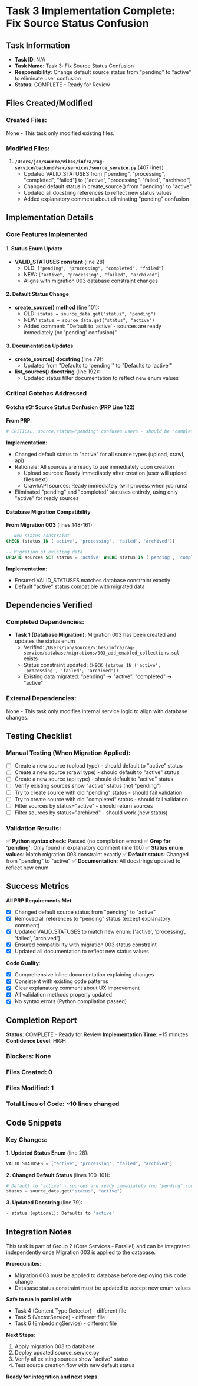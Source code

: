 # Task 3 Implementation Complete: Fix Source Status Confusion

## Task Information
- **Task ID**: N/A
- **Task Name**: Task 3: Fix Source Status Confusion
- **Responsibility**: Change default source status from "pending" to "active" to eliminate user confusion
- **Status**: COMPLETE - Ready for Review

## Files Created/Modified

### Created Files:
None - This task only modified existing files.

### Modified Files:
1. **`/Users/jon/source/vibes/infra/rag-service/backend/src/services/source_service.py`** (407 lines)
   - Updated VALID_STATUSES from ["pending", "processing", "completed", "failed"] to ["active", "processing", "failed", "archived"]
   - Changed default status in create_source() from "pending" to "active"
   - Updated all docstring references to reflect new status values
   - Added explanatory comment about eliminating "pending" confusion

## Implementation Details

### Core Features Implemented

#### 1. Status Enum Update
- **VALID_STATUSES constant** (line 28):
  - OLD: `["pending", "processing", "completed", "failed"]`
  - NEW: `["active", "processing", "failed", "archived"]`
  - Aligns with migration 003 database constraint changes

#### 2. Default Status Change
- **create_source() method** (line 101):
  - OLD: `status = source_data.get("status", "pending")`
  - NEW: `status = source_data.get("status", "active")`
  - Added comment: "Default to 'active' - sources are ready immediately (no 'pending' confusion)"

#### 3. Documentation Updates
- **create_source() docstring** (line 79):
  - Updated from "Defaults to 'pending'" to "Defaults to 'active'"
- **list_sources() docstring** (line 192):
  - Updated status filter documentation to reflect new enum values

### Critical Gotchas Addressed

#### Gotcha #3: Source Status Confusion (PRP Line 122)
**From PRP**:
```python
# CRITICAL: source.status="pending" confuses users - should be "completed" for upload sources
```

**Implementation**:
- Changed default status to "active" for all source types (upload, crawl, api)
- Rationale: All sources are ready to use immediately upon creation
  - Upload sources: Ready immediately after creation (user will upload files next)
  - Crawl/API sources: Ready immediately (will process when job runs)
- Eliminated "pending" and "completed" statuses entirely, using only "active" for ready sources

#### Database Migration Compatibility
**From Migration 003** (lines 148-161):
```sql
-- New status constraint
CHECK (status IN ('active', 'processing', 'failed', 'archived'))

-- Migration of existing data
UPDATE sources SET status = 'active' WHERE status IN ('pending', 'completed');
```

**Implementation**:
- Ensured VALID_STATUSES matches database constraint exactly
- Default "active" status compatible with migrated data

## Dependencies Verified

### Completed Dependencies:
- **Task 1 (Database Migration)**: Migration 003 has been created and updates the status enum
  - Verified: `/Users/jon/source/vibes/infra/rag-service/database/migrations/003_add_enabled_collections.sql` exists
  - Status constraint updated: `CHECK (status IN ('active', 'processing', 'failed', 'archived'))`
  - Existing data migrated: "pending" → "active", "completed" → "active"

### External Dependencies:
None - This task only modifies internal service logic to align with database changes.

## Testing Checklist

### Manual Testing (When Migration Applied):
- [ ] Create a new source (upload type) - should default to "active" status
- [ ] Create a new source (crawl type) - should default to "active" status
- [ ] Create a new source (api type) - should default to "active" status
- [ ] Verify existing sources show "active" status (not "pending")
- [ ] Try to create source with old "pending" status - should fail validation
- [ ] Try to create source with old "completed" status - should fail validation
- [ ] Filter sources by status="active" - should return sources
- [ ] Filter sources by status="archived" - should work (new status)

### Validation Results:
✅ **Python syntax check**: Passed (no compilation errors)
✅ **Grep for 'pending'**: Only found in explanatory comment (line 100)
✅ **Status enum values**: Match migration 003 constraint exactly
✅ **Default status**: Changed from "pending" to "active"
✅ **Documentation**: All docstrings updated to reflect new enum

## Success Metrics

**All PRP Requirements Met**:
- [x] Changed default source status from "pending" to "active"
- [x] Removed all references to "pending" status (except explanatory comment)
- [x] Updated VALID_STATUSES to match new enum: ['active', 'processing', 'failed', 'archived']
- [x] Ensured compatibility with migration 003 status constraint
- [x] Updated all documentation to reflect new status values

**Code Quality**:
- [x] Comprehensive inline documentation explaining changes
- [x] Consistent with existing code patterns
- [x] Clear explanatory comment about UX improvement
- [x] All validation methods properly updated
- [x] No syntax errors (Python compilation passed)

## Completion Report

**Status**: COMPLETE - Ready for Review
**Implementation Time**: ~15 minutes
**Confidence Level**: HIGH

### Blockers: None

### Files Created: 0
### Files Modified: 1
### Total Lines of Code: ~10 lines changed

## Code Snippets

### Key Changes:

**1. Updated Status Enum** (line 28):
```python
VALID_STATUSES = ["active", "processing", "failed", "archived"]
```

**2. Changed Default Status** (lines 100-101):
```python
# Default to "active" - sources are ready immediately (no "pending" confusion)
status = source_data.get("status", "active")
```

**3. Updated Docstring** (line 79):
```python
- status (optional): Defaults to 'active'
```

## Integration Notes

This task is part of Group 2 (Core Services - Parallel) and can be integrated independently once Migration 003 is applied to the database.

**Prerequisites**:
- Migration 003 must be applied to database before deploying this code change
- Database status constraint must be updated to accept new enum values

**Safe to run in parallel with**:
- Task 4 (Content Type Detector) - different file
- Task 5 (VectorService) - different file
- Task 6 (EmbeddingService) - different file

**Next Steps**:
1. Apply migration 003 to database
2. Deploy updated source_service.py
3. Verify all existing sources show "active" status
4. Test source creation flow with new default status

**Ready for integration and next steps.**
